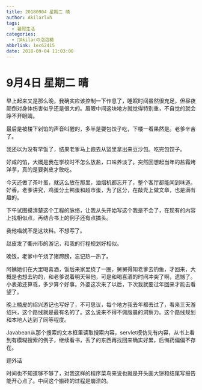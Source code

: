 ```yaml
---
title: 20180904 星期二 晴
author: Akilarlxh
tags:
  - 暑假生活
categories:
  - 🍬Akilarの泡泡糖
abbrlink: 1ec62415
date: 2018-09-04 11:03:00
---
```

# 9月4日 星期二 晴

早上起来又是那么晚，我确实应该控制一下作息了，睡眠时间虽然很充足，但昼夜颠倒对身体伤害似乎还是很大的。眉眼中间这块地方就觉得特别重，不自觉的就会睁不开眼睛。

最后是被楼下剁馅的声音叫醒的，多半是要包饺子吃，下楼一看果然是。老爹辛苦了。

我还以为没有早饭了，结果老爹马上跑去从篮里拿出来豆沙包。吃完包饺子。

好咸的馅，大概是我在学校时不怎么放盐，口味养淡了。突然回想起当年的盐霜烤洋芋，真的是要剥皮才敢吃。

今天还做了茶叶蛋，就这么放在那里，油烟机都忘开了，整个客厅都能闻到味道。好香。老爹讲究，鸡蛋分土鸭蛋和超市蛋，为了区分，在敲壳上做文章，也是满有趣的。

下午试图摸清楚这个工程的脉络，让我从头开始写这个我是不会了，在现有的内容上找相似点，再结合书上的例子还有点搞头。

我他喵就不是这块料。不想写了。

赵皮发了衢州市的游记，和我的行程规划好相似。

晚饭，老爹中午烧了猪蹄膀，忘记热一热了。

阿姨她们在大里喝喜酒，饭后来家里绕了一圈，舅舅得知老爹去钓鱼，才回来，大概是也想去钓的，和老爹说着明天带他，可是和喝喜酒的时间冲突了啊，遗憾了。小表弟还算乖，多少算个好事。外婆这次来了以后，下次我就要过年回来才能去看望了。

晚上楠皮的绍兴游记也写好了，不可思议，每个地方我去年都去过了，看来三天游绍兴，这个路线就是最有名的了。这么说来不得不佩服晨的洞察力。这个路线规划和本地人达到了同等程度。

Javabean从那个搜索的文本框里读取搜索内容，servlet模仿先有内容，从书上看到有模糊搜索的例子，继续看书，丢了的东西再找回来确实好累，后悔药偏偏不存在。

题外话

时间也不知道够不够了，对我这样的程序菜鸟来说也就是开头画大饼和结尾写报告能开心点了。中间这个搬砖的过程是崩溃的。